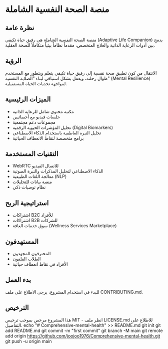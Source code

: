 # منصة الصحة النفسية الشاملة

## نظرة عامة

منصة الصحة النفسية الشاملة هي رفيق حياة تكيفي (Adaptive Life Companion) يدمج بين أدوات الرعاية الذاتية والعلاج المتخصص، مقدماً نظاماً بيئياً متكاملاً للصحة العقلية.

## الرؤية

الانتقال من كون تطبيق صحة نفسية إلى رفيق حياة تكيفي يتعلم ويتطور مع المستخدم طوال رحلته، ويعمل بشكل استباقي لبناء "الصلابة النفسية" (Mental Resilience) لمواجهة تحديات الحياة المستقبلية.

## الميزات الرئيسية

- مكتبة محتوى شامل للرعاية الذاتية
- جلسات فيديو مع أخصائيين
- مجموعات دعم مجتمعية
- تحليل المؤشرات الحيوية الرقمية (Digital Biomarkers)
- تحليل النبرة العاطفية باستخدام الذكاء الاصطناعي
- برامج متخصصة لنقاط الانعطاف الحياتية

## التقنيات المستخدمة

- WebRTC للاتصال الفيديو
- الذكاء الاصطناعي لتحليل المذكرات والنبرة الصوتية
- معالجة اللغات الطبيعية (NLP)
- منصة بيانات للتحليلات
- نظام توصيات ذكي

## استراتيجية الربح

- اشتراكات B2C للأفراد
- اشتراكات B2B للشركات
- سوق خدمات العافة (Wellness Services Marketplace)

## المستهدفون

- المحترفون المجهدون
- الطلاب القلقون
- الأفراد في نقاط انعطاف حياتية

## بدء العمل

للبدء في استخدام المشروع، يرجى الاطلاع على ملف CONTRIBUTING.md.

## الترخيص

هذا المشروع مرخص بموجب ترخيص MIT - انظر ملف LICENSE.md للاطلاع على التفاصيل.
echo "# Comprehensive-mental-health" >> README.md
git init
git add README.md
git commit -m "first commit"
git branch -M main
git remote add origin https://github.com/joojoo1976/Comprehensive-mental-health.git
git push -u origin main